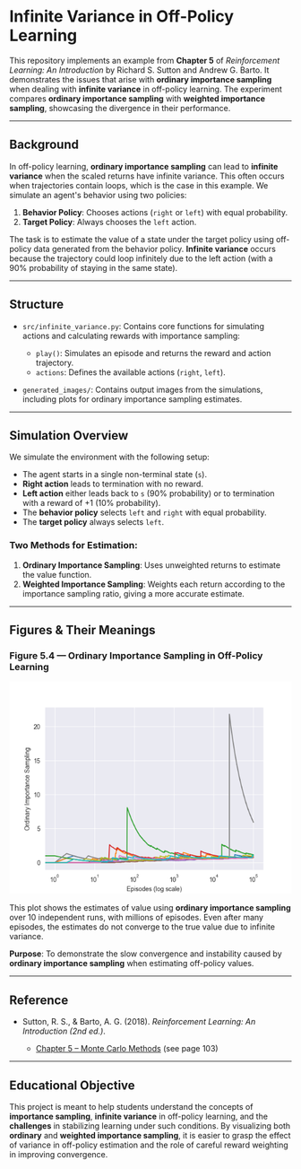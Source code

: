 # Infinite Variance in Off-Policy Learning

This repository implements an example from **Chapter 5** of *Reinforcement Learning: An Introduction* by Richard S. Sutton and Andrew G. Barto. It demonstrates the issues that arise with **ordinary importance sampling** when dealing with **infinite variance** in off-policy learning. The experiment compares **ordinary importance sampling** with **weighted importance sampling**, showcasing the divergence in their performance.

---

## Background

In off-policy learning, **ordinary importance sampling** can lead to **infinite variance** when the scaled returns have infinite variance. This often occurs when trajectories contain loops, which is the case in this example. We simulate an agent's behavior using two policies:

1. **Behavior Policy**: Chooses actions (`right` or `left`) with equal probability.
2. **Target Policy**: Always chooses the `left` action.

The task is to estimate the value of a state under the target policy using off-policy data generated from the behavior policy. **Infinite variance** occurs because the trajectory could loop infinitely due to the left action (with a 90% probability of staying in the same state).

---

## Structure

* `src/infinite_variance.py`:
  Contains core functions for simulating actions and calculating rewards with importance sampling:

  * `play()`: Simulates an episode and returns the reward and action trajectory.
  * `actions`: Defines the available actions (`right`, `left`).
* `generated_images/`:
  Contains output images from the simulations, including plots for ordinary importance sampling estimates.

---

## Simulation Overview

We simulate the environment with the following setup:

* The agent starts in a single non-terminal state (`s`).
* **Right action** leads to termination with no reward.
* **Left action** either leads back to `s` (90% probability) or to termination with a reward of +1 (10% probability).
* The **behavior policy** selects `left` and `right` with equal probability.
* The **target policy** always selects `left`.

### Two Methods for Estimation:

1. **Ordinary Importance Sampling**: Uses unweighted returns to estimate the value function.
2. **Weighted Importance Sampling**: Weights each return according to the importance sampling ratio, giving a more accurate estimate.

---

## Figures & Their Meanings

### Figure 5.4 — Ordinary Importance Sampling in Off-Policy Learning

![figure\_5\_4.png](generated_images/figure_5_4.png)

This plot shows the estimates of value using **ordinary importance sampling** over 10 independent runs, with millions of episodes. Even after many episodes, the estimates do not converge to the true value due to infinite variance.

**Purpose**: To demonstrate the slow convergence and instability caused by **ordinary importance sampling** when estimating off-policy values.

---

## Reference

* Sutton, R. S., & Barto, A. G. (2018). *Reinforcement Learning: An Introduction (2nd ed.)*.

  * [Chapter 5 – Monte Carlo Methods](http://incompleteideas.net/book/RLbook2020.pdf#page=97) (see page 103)

---

## Educational Objective

This project is meant to help students understand the concepts of **importance sampling**, **infinite variance** in off-policy learning, and the **challenges** in stabilizing learning under such conditions. By visualizing both **ordinary** and **weighted importance sampling**, it is easier to grasp the effect of variance in off-policy estimation and the role of careful reward weighting in improving convergence.


